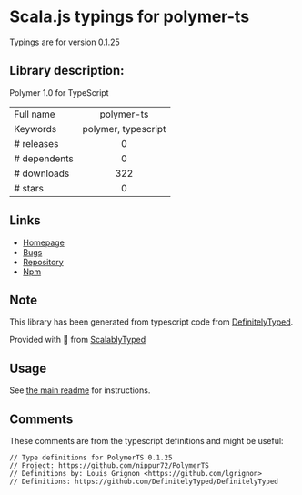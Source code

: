 
# Scala.js typings for polymer-ts

Typings are for version 0.1.25

## Library description:
Polymer 1.0 for TypeScript

|                    |                 |
| ------------------ | :-------------: |
| Full name          | polymer-ts |
| Keywords           | polymer, typescript |
| # releases         | 0 |
| # dependents       | 0 |
| # downloads        | 322 |
| # stars            | 0 |

## Links
- [Homepage](https://github.com/nippur72/PolymerTS)
- [Bugs](https://github.com/nippur72/PolymerTS/issues)
- [Repository](https://github.com/nippur72/PolymerTS)
- [Npm](https://www.npmjs.com/package/polymer-ts)
    


## Note
This library has been generated from typescript code from [DefinitelyTyped](https://definitelytyped.org).

Provided with :purple_heart: from [ScalablyTyped](https://github.com/oyvindberg/ScalablyTyped)

## Usage
See [the main readme](../../readme.md) for instructions.

## Comments

These comments are from the typescript definitions and might be useful:
```
// Type definitions for PolymerTS 0.1.25
// Project: https://github.com/nippur72/PolymerTS
// Definitions by: Louis Grignon <https://github.com/lgrignon>
// Definitions: https://github.com/DefinitelyTyped/DefinitelyTyped

```

